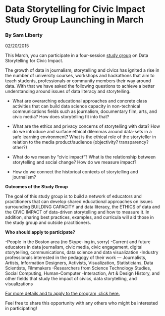 # Data Storytelling for Civic Impact Study Group Launching in March

### By Sam Liberty

02/20/2015

This March, you can participate in a four-session [study group](https://cyber.law.harvard.edu/getinvolved/studygroups/datastorytelling_call%20) on Data Storytelling for Civic Impact.

The growth of data in journalism, storytelling and civics has ignited a rise in the number of university courses, workshops and hackathons that aim to teach students, professionals or community members their way around data. With that we have asked the following questions to achieve a better understanding around issues of data literacy and storytelling.

-   What are overarching educational approaches and concrete class activities that can build data science capacity in non-technical communications fields such as journalism, documentary film, arts, and civic media? How does storytelling fit into that?

-   What are the ethics and privacy concerns of storytelling with data? How do we introduce and surface ethical dilemmas around data-sets in a safe learning environment? What is the ethical role of the storyteller in relation to the media product/audience (objectivity? transparency? other?)

-   What do we mean by “civic impact”? What is the relationship between storytelling and social change? How do we measure impact?

-   How do we connect the historical contexts of storytelling and journalism?

**Outcomes of the Study Group**

The goal of this study group is to build a network of educators and practitioners that can develop shared educational approaches on issues surrounding BUILDING CAPACITY and data literacy, the ETHICS of data and the CIVIC IMPACT of data-driven storytelling and how to measure it. In addition, sharing best practices, examples, and curricula will aid those in the study group and outside practitioners.

**Who should apply to participate?**

-People in the Boston area (no Skype-ing in, sorry)
-Current and future educators in data journalism, civic media, civic engagement, digital storytelling, communications, data science and data visualization
-Industry professionals interested in the pedagogy of their work — Journalists, Artists, Information Designers, Activists, Visualization, Statisticians, Data Scientists, Filmmakers
-Researchers from Science Technology Studies, Social Computing, Human-Computer -Interaction, Art & Design History, and other fields that study the impact of civics, data storytelling, and visualizations

[For more details and to apply to the program, click here.](https://cyber.law.harvard.edu/getinvolved/studygroups/datastorytelling_call%20)

Feel free to share this opportunity with any others who might be interested in participating!
